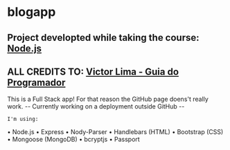 # blogapp

## Project developted while taking the course: [Node.js](https://www.youtube.com/watch?v=LLqq6FemMNQ&list=PLJ_KhUnlXUPtbtLwaxxUxHqvcNQndmI4B)
## ALL CREDITS TO: [Victor Lima - Guia do Programador](https://www.youtube.com/c/GuiadoProgramador)

This is a Full Stack app!
For that reason the GitHub page doens't really work.
-- Currently working on a deployment outside GitHub --
```
I'm using:
```
  • Node.js
  • Express
  • Nody-Parser
  • Handlebars (HTML)
  • Bootstrap (CSS)
  • Mongoose (MongoDB)
  • bcryptjs
  • Passport
```
